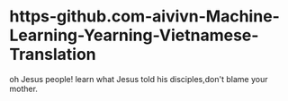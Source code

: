 # https-github.com-aivivn-Machine-Learning-Yearning-Vietnamese-Translation
oh Jesus people! learn what Jesus told his disciples,don't blame your mother.
